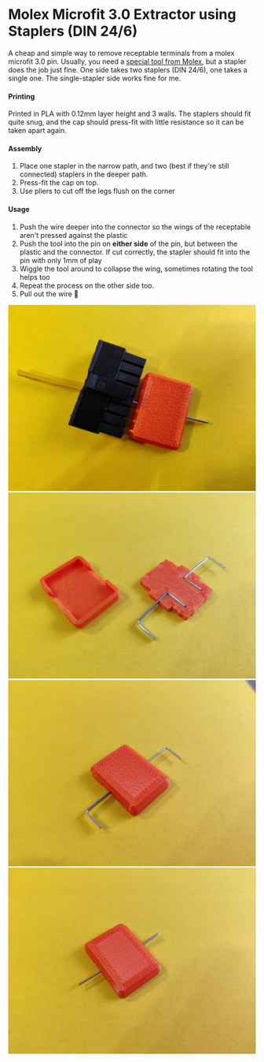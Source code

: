 # Molex Microfit 3.0 Extractor using Staplers (DIN 24/6)

<p>A cheap and simple way to remove receptable terminals from a molex microfit 3.0 pin. Usually, you need a <a href="https://www.molex.com/molex/products/part-detail/application_toolin/0011030043">special tool from Molex</a>, but a stapler does the job just fine. One side takes two staplers (DIN 24/6), one takes a single one. The single-stapler side works fine for me.</p><h4>Printing</h4><p>Printed in PLA with 0.12mm layer height and 3 walls. The staplers should fit quite snug, and the cap should press-fit with little resistance so it can be taken apart again.</p><h4>Assembly</h4><ol><li>Place one stapler in the narrow path, and two (best if they're still connected) staplers in the deeper path.</li><li>Press-fit the cap on top.</li><li>Use pliers to cut off the legs flush on the corner</li></ol><h4>Usage</h4><ol><li>Push the wire deeper into the connector so the wings of the receptable aren't pressed against the plastic</li><li>Push the tool into the pin on <strong>either side</strong> of the pin, but between the plastic and the connector. If cut correctly, the stapler should fit into the pin with only 1mm of play</li><li>Wiggle the tool around to collapse the wing, sometimes rotating the tool helps too</li><li>Repeat the process on the other side too.</li><li>Pull out the wire 🎉</li></ol>

![images/img_20230210_133610.jpg](images/img_20230210_133610.jpg)
![images/img_20230210_132731.jpg](images/img_20230210_132731.jpg)
![images/img_20230210_132757.jpg](images/img_20230210_132757.jpg)
![images/img_20230210_132828.jpg](images/img_20230210_132828.jpg)